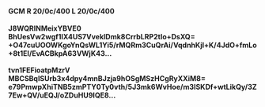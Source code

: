 #### GCM R 20/0c/400 L 20/0c/400
**J8WQRINMeixYBVE0**<br/>**BhUesVw2wgf1lX4US7VveklDmk8CrrbLRP2tIo+DsXQ=**<br/>**+O47cuUOOWKgoYnQsWL1Yi5/rMQRm3CuQrAi/VqdnhKjl+K/4JdO+fmLo+8t1EI/EvACBkpA63VWjK43...**<br/><br/>
**tvn1FEFioatpMzrV**<br/>**MBCSBqlSUrb3x4dpy4mnBJzja9hOSgMSzHCgRyXXiM8=**<br/>**e79PmwpXhiTNB5zmPTY0Ty0vth/5J3mk6WvHoe/m3ISKDf+wtLikQy/3Z7Ew+QV/uEQJ/oZDuHU9IQE8...**
